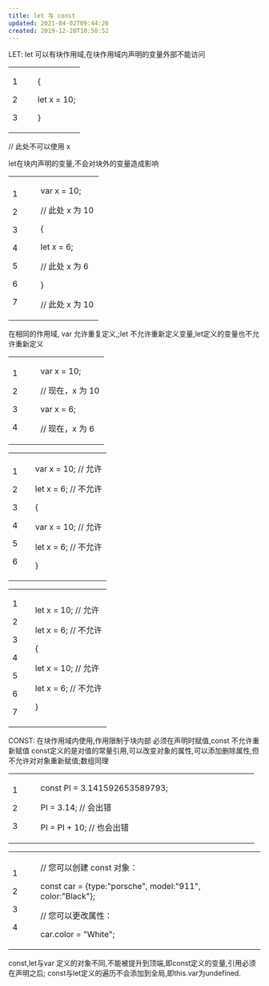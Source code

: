 ```yaml
---
title: let 与 const
updated: 2021-04-02T09:44:26
created: 2019-12-20T10:50:52
---
```


LET:
let 可以有块作用域,在块作用域内声明的变量外部不能访问
<table>
<colgroup>
<col style="width: 35%" />
<col style="width: 64%" />
</colgroup>
<tbody>
<tr class="odd">
<td><p>1</p>
<p>2</p>
<p>3</p></td>
<td><p>{</p>
<p>let x = 10;</p>
<p>}</p></td>
</tr>
</tbody>
</table>
// 此处不可以使用 x

let在块内声明的变量,不会对块外的变量造成影响
<table>
<colgroup>
<col style="width: 31%" />
<col style="width: 68%" />
</colgroup>
<tbody>
<tr class="odd">
<td><p>1</p>
<p>2</p>
<p>3</p>
<p>4</p>
<p>5</p>
<p>6</p>
<p>7</p></td>
<td><p>var x = 10;</p>
<p>// 此处 x 为 10</p>
<p>{</p>
<p>let x = 6;</p>
<p>// 此处 x 为 6</p>
<p>}</p>
<p>// 此处 x 为 10</p></td>
</tr>
</tbody>
</table>
在相同的作用域, var 允许重复定义,;let 不允许重新定义变量,let定义的变量也不允许重新定义
<table>
<colgroup>
<col style="width: 29%" />
<col style="width: 70%" />
</colgroup>
<tbody>
<tr class="odd">
<td><p>1</p>
<p>2</p>
<p>3</p>
<p>4</p></td>
<td><p>var x = 10;</p>
<p>// 现在，x 为 10</p>
<p>var x = 6;</p>
<p>// 现在，x 为 6</p></td>
</tr>
</tbody>
</table>

<table>
<colgroup>
<col style="width: 23%" />
<col style="width: 76%" />
</colgroup>
<tbody>
<tr class="odd">
<td><p>1</p>
<p>2</p>
<p>3</p>
<p>4</p>
<p>5</p>
<p>6</p></td>
<td><p>var x = 10; // 允许</p>
<p>let x = 6; // 不允许</p>
<p>{</p>
<p>var x = 10; // 允许</p>
<p>let x = 6; // 不允许</p>
<p>}</p>
<p></p>
<p></p></td>
</tr>
</tbody>
</table>
<table>
<colgroup>
<col style="width: 23%" />
<col style="width: 76%" />
</colgroup>
<tbody>
<tr class="odd">
<td><p>1</p>
<p>2</p>
<p>3</p>
<p>4</p>
<p>5</p>
<p>6</p>
<p>7</p></td>
<td><p>let x = 10; // 允许</p>
<p>let x = 6; // 不允许</p>
<p></p>
<p>{</p>
<p>let x = 10; // 允许</p>
<p>let x = 6; // 不允许</p>
<p>}</p></td>
</tr>
</tbody>
</table>

CONST:
在块作用域内使用,作用限制于块内部
必须在声明时赋值,const 不允许重新赋值
const定义的是对值的常量引用,可以改变对象的属性,可以添加删除属性,但不允许对对象重新赋值;数组同理
<table>
<colgroup>
<col style="width: 11%" />
<col style="width: 55%" />
<col style="width: 11%" />
<col style="width: 11%" />
<col style="width: 8%" />
</colgroup>
<tbody>
<tr class="odd">
<td><p>1</p>
<p>2</p>
<p>3</p>
<p></p></td>
<td><p>const PI = 3.141592653589793;</p>
<p>PI = 3.14; // 会出错</p>
<p>PI = PI + 10; // 也会出错</p></td>
<td></td>
<td></td>
<td></td>
</tr>
</tbody>
</table>
<table>
<colgroup>
<col style="width: 11%" />
<col style="width: 88%" />
</colgroup>
<tbody>
<tr class="odd">
<td><p>1</p>
<p>2</p>
<p>3</p>
<p>4</p></td>
<td><p>// 您可以创建 const 对象：</p>
<p>const car = {type:"porsche", model:"911", color:"Black"};</p>
<p>// 您可以更改属性：</p>
<p>car.color = "White";</p></td>
</tr>
</tbody>
</table>
const,let与var 定义的对象不同,不能被提升到顶端,即const定义的变量,引用必须在声明之后;
const与let定义的遍历不会添加到全局,即this.var为undefined.

